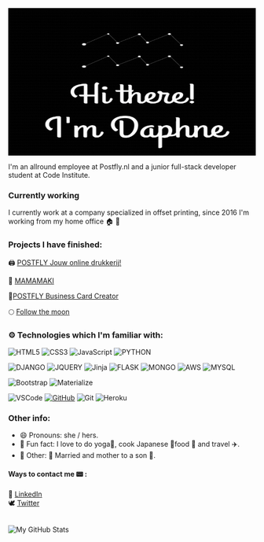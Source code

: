 <img align="center" src="https://github.com/Daph1986/Daph1986/blob/main/Bewegend%20logo%20500x500%20%20px.gif" alt="Daphne" width=550px height=300px/>

I'm an allround employee at Postfly.nl and a junior full-stack developer student at Code Institute.

### Currently working

I currently work at a company specialized in offset printing, since 2016 I'm working from my home office :house: 🏢  <br>

### Projects I have finished:

:printer: [POSTFLY Jouw online drukkerij!](https://github.com/Daph1986/postfly_jouw_online_drukkerij)

:sushi: [MAMAMAKI](https://github.com/Daph1986/mamamaki)

:art:[POSTFLY Business Card Creator](https://github.com/Daph1986/Postfly-business-card-creator)

:full_moon: [Follow the moon](https://github.com/Daph1986/Follow-the-moon)

### :gear: Technologies which I'm familiar with:
![HTML5](https://img.shields.io/badge/HTML5%20-%23E34F26.svg?&style=for-the-badge&logo=HTML5&logoColor=FFFFFF)
![CSS3](https://img.shields.io/badge/CSS3%20-%231572B6.svg?&style=for-the-badge&logo=CSS3&logoColor=FFFFFF)
![JavaScript](https://img.shields.io/badge/JavaScript%20-%23323330.svg?&style=for-the-badge&logo=JavaScript&logoColor=F7DF1E)
![PYTHON](https://img.shields.io/badge/Python-3776AB?style=for-the-badge&logo=python&logoColor=white)<br>

![DJANGO](https://img.shields.io/badge/Django-092E20?style=for-the-badge&logo=django&logoColor=white)
![JQUERY](https://img.shields.io/badge/jQuery-0769AD?style=for-the-badge&logo=jquery&logoColor=white)
![Jinja](https://img.shields.io/badge/Jinja%20-%23000000.svg?&style=for-the-badge&logo=Jinja&logoColor=B41717)
![FLASK](https://img.shields.io/badge/Flask-000000?style=for-the-badge&logo=flask&logoColor=white)
![MONGO](https://img.shields.io/badge/MongoDB-4EA94B?style=for-the-badge&logo=mongodb&logoColor=white)
![AWS](https://img.shields.io/badge/Amazon_AWS-232F3E?style=for-the-badge&logo=amazon-aws&logoColor=white)
![MYSQL](https://img.shields.io/badge/MySQL-00000F?style=for-the-badge&logo=mysql&logoColor=white)<br>

![Bootstrap](https://img.shields.io/badge/Bootstrap%20-%23563D7C.svg?&style=for-the-badge&logo=Bootstrap&logoColor=FFFFFF)
![Materialize](https://img.shields.io/badge/Materialize%20-%23EE6E73.svg?&style=for-the-badge&logo=Materialize&logoColor=FFFFFF) <br>

![VSCode](https://img.shields.io/badge/VSCode%20-%232B2B30.svg?&style=for-the-badge&logo=Visual%20Studio%20Code&logoColor=007ACC)
[![GitHub](https://img.shields.io/badge/GitHub%20-%23181717.svg?&style=for-the-badge&logo=GitHub&logoColor=FFFFFF)](https://github.com/irinatu17)
![Git](https://img.shields.io/badge/Git%20-%23302F2F.svg?&style=for-the-badge&logo=Git&logoColor=F05032)
![Heroku](https://img.shields.io/badge/Heroku%20-%23430098.svg?&style=for-the-badge&logo=Heroku&logoColor=FFFFFF)

### Other info:
- 😄 Pronouns: she / hers.
- :sunrise: Fun fact: I love to do yoga🙏, cook Japanese :crossed_flags:food 🍱 and travel ✈️.
- :love_hotel: Other: 💓 Married and mother to a son 💙.

#### Ways to contact me :pager: :
:handshake: [LinkedIn](https://www.linkedin.com/in/daphne-heimgartner/)<br>
:dove: [Twitter](https://twitter.com/Daphn1986)

<br />

<img alt="My GitHub Stats" src="https://github-readme-stats.vercel.app/api?username=Daph1986&show_icons=true&hide_border=true" />

<br />


